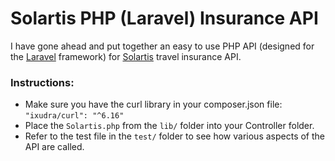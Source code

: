 # Solartis PHP (Laravel) Insurance API

I have gone ahead and put together an easy to use PHP API (designed for the [Laravel](https://laravel.com/) framework) for [Solartis](https://www.solartis.com/) travel insurance API.

### Instructions:

- Make sure you have the curl library in your composer.json file: `"ixudra/curl": "^6.16"`
- Place the `Solartis.php` from the `lib/` folder into your Controller folder.
- Refer to the test file in the `test/` folder to see how various aspects of the API are called.
